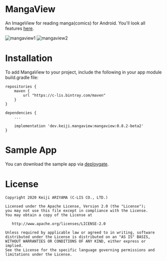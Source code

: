MangaView
========

An ImageView for reading manga(comics) for Android.
You'll look all features [here](./gallery/README.md).

![mangaview1](https://user-images.githubusercontent.com/932136/91121347-8b21f300-e6d2-11ea-895c-a74f6095ebfc.gif)
![mangaview2](https://user-images.githubusercontent.com/932136/91121378-9b39d280-e6d2-11ea-9914-c390ae3000ba.gif)

Installation
========
To add MangaView to your project, include the following in your app module build.gradle file:

```
repositories {
    maven {
        url "https://c-lis.bintray.com/maven"
    }
}

dependencies {
    ...

    implementation 'dev.keiji.mangaview:mangaview:0.8.2-beta2'
}
```


Sample App
========
You can download the sample app via [deploygate](https://dply.me/1dakl4).


License
=======

    Copyright 2020 Keiji ARIYAMA (C-LIS CO., LTD.)

    Licensed under the Apache License, Version 2.0 (the "License");
    you may not use this file except in compliance with the License.
    You may obtain a copy of the License at

       http://www.apache.org/licenses/LICENSE-2.0

    Unless required by applicable law or agreed to in writing, software
    distributed under the License is distributed on an "AS IS" BASIS,
    WITHOUT WARRANTIES OR CONDITIONS OF ANY KIND, either express or implied.
    See the License for the specific language governing permissions and
    limitations under the License.

